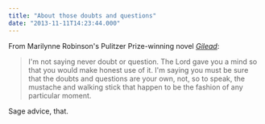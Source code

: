 ```yaml
---
title: "About those doubts and questions"
date: "2013-11-11T14:23:44.000"
---
```


From Marilynne Robinson's Pulitzer Prize-winning novel _[Gilead](http://www.amazon.com/gp/product/031242440X/ref=as_li_ss_tl?ie=UTF8&camp=1789&creative=390957&creativeASIN=031242440X&linkCode=as2&tag=chrishubbs-20)_:

> I'm not saying never doubt or question. The Lord gave you a mind so that you would make honest use of it. I'm saying you must be sure that the doubts and questions are your own, not, so to speak, the mustache and walking stick that happen to be the fashion of any particular moment.

Sage advice, that.
